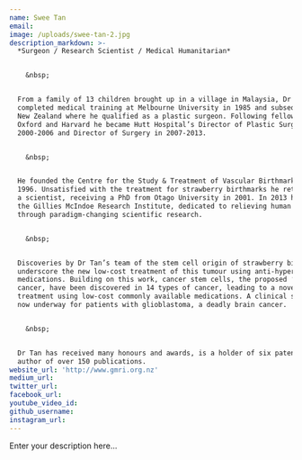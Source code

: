 ```yaml
---
name: Swee Tan
email:
image: /uploads/swee-tan-2.jpg
description_markdown: >-
  *Surgeon / Research Scientist / Medical Humanitarian*


    &nbsp;


  From a family of 13 children brought up in a village in Malaysia, Dr Tan
  completed medical training at Melbourne University in 1985 and subsequently in
  New Zealand where he qualified as a plastic surgeon. Following fellowships at
  Oxford and Harvard he became Hutt Hospital’s Director of Plastic Surgery in
  2000-2006 and Director of Surgery in 2007-2013.


    &nbsp;


  He founded the Centre for the Study & Treatment of Vascular Birthmarks in
  1996. Unsatisfied with the treatment for strawberry birthmarks he retrained as
  a scientist, receiving a PhD from Otago University in 2001. In 2013 he founded
  the Gillies McIndoe Research Institute, dedicated to relieving human suffering
  through paradigm-changing scientific research.


    &nbsp;


  Discoveries by Dr Tan’s team of the stem cell origin of strawberry birthmarks
  underscore the new low-cost treatment of this tumour using anti-hypertensive
  medications. Building on this work, cancer stem cells, the proposed ‘root’ of
  cancer, have been discovered in 14 types of cancer, leading to a novel cancer
  treatment using low-cost commonly available medications. A clinical study is
  now underway for patients with glioblastoma, a deadly brain cancer.


    &nbsp;


  Dr Tan has received many honours and awards, is a holder of six patents and an
  author of over 150 publications.
website_url: 'http://www.gmri.org.nz'
medium_url:
twitter_url:
facebook_url:
youtube_video_id:
github_username:
instagram_url:
---
```


Enter your description here...
